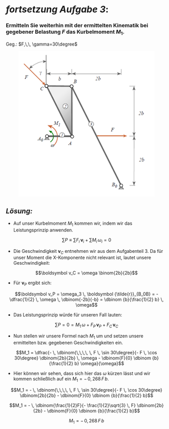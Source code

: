 # ***fortsetzung Aufgabe 3***:


### Ermitteln Sie weiterhin mit der ermittelten Kinematik bei gegebener Belastung $F$ das Kurbelmoment $M_1$.

Geg.: $F,\,\, \gamma=30\degree$


<figure>
  <img src="A3_2.png "img">
  <figcaption></figcaption>
</figure>


## _Lösung:_

* Auf unser Kurbelmoment $M_1$ kommen wir, indem wir das Leistungsprinzip anwenden.

$$\sum P \equiv \sum F_i  \, \boldsymbol v_i + \sum M_i  \, \omega_i = 0$$

<p></p>

*  Die Geschwindigkeit $\boldsymbol v_C$ entnehmen wir aus dem Aufgabenteil 3. Da für unser Moment die X-Komponente nicht relevant ist, lautet unsere Geschwindigkeit:

$$\boldsymbol v_C = \omega \binom{2b}{2b}$$

<p></p>

* Für $\boldsymbol v_P$ ergibt sich:

<p></p>

$$\boldsymbol v_P = \omega_3 \, \boldsymbol {\tilde{r}}_{B_0B} = - \dfrac{1}{2} \, \omega \, \dbinom{-2b}{-b} = \dbinom {b}{\frac{1}{2} b} \, \omega$$


* Das Leistungsprinzip würde für unseren Fall lauten: 

$$\sum P = 0 = M_1 \, \omega + F_P \, \boldsymbol v_P + F_C \, \boldsymbol v_C$$

<p></p>

* Nun stellen wir unsere Formel nach $M_1$ um und setzen unsere ermittelten bzw. gegebenen Geschwindigkeiten ein.

$$M_1 = \dfrac{- \, \dbinom{\,\,\,\, \, F \, \sin 30\degree}{- F \, \cos 30\degree} \dbinom{2b}{2b} \, \omega - \dbinom{F}{0} \dbinom {b}{\frac{1}{2} b} \omega}{\omega}$$

<p></p>

* Hier können wir sehen, dass sich hier das $\omega$ kürzen lässt und wir kommen schließlich auf ein $M_1 = - \, 0,268 \, F \, b$.

<p></p>

$$M_1 = - \, \dbinom{\,\,\,\, \, F \, \sin 30\degree}{- F \, \cos 30\degree} \dbinom{2b}{2b} - \dbinom{F}{0} \dbinom {b}{\frac{1}{2} b}$$

<p></p>

$$M_1 = - \, \dbinom{\frac{1}{2}F}{- \frac{1}{2}\sqrt{3} \, F} \dbinom{2b}{2b} - \dbinom{F}{0} \dbinom {b}{\frac{1}{2} b}$$

<p></p>

$$M_1 = - \, 0,268 \, F \, b$$


